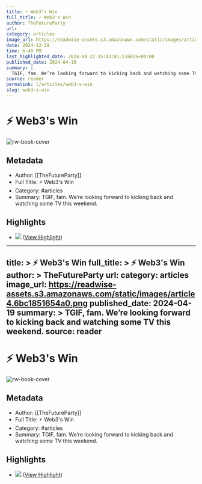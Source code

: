 ```yaml
---
title: ⚡️ Web3's Win
full_title: ⚡️ Web3's Win
author: TheFutureParty
url: 
category: articles
image_url: https://readwise-assets.s3.amazonaws.com/static/images/article4.6bc1851654a0.png
date: 2024-12-29
time: 6:40 PM
last_highlighted_date: 2024-04-22 15:43:01.516035+00:00
published_date: 2024-04-19
summary: |
  TGIF, fam. We’re looking forward to kicking back and watching some TV this weekend.
source: reader
permalink: l/articles/web3-s-win
slug: web3-s-win
---
```

# ⚡️ Web3's Win

![rw-book-cover](https://readwise-assets.s3.amazonaws.com/static/images/article4.6bc1851654a0.png)

## Metadata
- Author: [[TheFutureParty]]
- Full Title: ⚡️ Web3's Win
- Category: #articles
- Summary: TGIF, fam. We’re looking forward to kicking back and watching some TV this weekend.

## Highlights
- ![](https://media.beehiiv.com/cdn-cgi/image/fit=scale-down,format=auto,onerror=redirect,quality=80/uploads/asset/file/d2db5f61-e30f-4d31-84ee-77a627acce9f/David_Lynch_positivity.jpg?t=1713498719) ([View Highlight](https://read.readwise.io/read/01hw31qxwh0sswatpg0y2dvqaw))


---
title: >
  ⚡️ Web3's Win
full_title: >
  ⚡️ Web3's Win
author: >
  TheFutureParty
url: 
category: articles
image_url: https://readwise-assets.s3.amazonaws.com/static/images/article4.6bc1851654a0.png
published_date: 2024-04-19
summary: >
  TGIF, fam. We’re looking forward to kicking back and watching some TV this weekend.
source: reader
---
# ⚡️ Web3's Win

![rw-book-cover](https://readwise-assets.s3.amazonaws.com/static/images/article4.6bc1851654a0.png)

## Metadata
- Author: [[TheFutureParty]]
- Full Title: ⚡️ Web3's Win
- Category: #articles
- Summary: TGIF, fam. We’re looking forward to kicking back and watching some TV this weekend.

## Highlights
- ![](https://media.beehiiv.com/cdn-cgi/image/fit=scale-down,format=auto,onerror=redirect,quality=80/uploads/asset/file/d2db5f61-e30f-4d31-84ee-77a627acce9f/David_Lynch_positivity.jpg?t=1713498719) ([View Highlight](https://read.readwise.io/read/01hw31qxwh0sswatpg0y2dvqaw))


